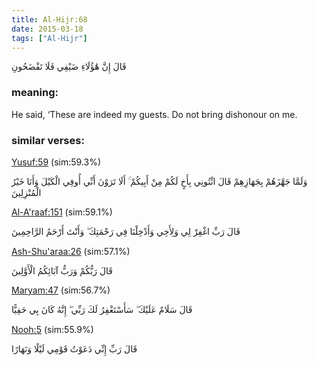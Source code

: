 ```yaml
---
title: Al-Hijr:68
date: 2015-03-18
tags: ["Al-Hijr"]
---
```

قَالَ إِنَّ هَٰؤُلَاءِ ضَيْفِي فَلَا تَفْضَحُونِ
### meaning: 
He said, ‘These are indeed my guests. Do not bring dishonour on me.
### similar verses: 

[Yusuf:59](/12/59) (sim:59.3%)

وَلَمَّا جَهَّزَهُمْ بِجَهَازِهِمْ قَالَ ائْتُونِي بِأَخٍ لَكُمْ مِنْ أَبِيكُمْ ۚ أَلَا تَرَوْنَ أَنِّي أُوفِي الْكَيْلَ وَأَنَا خَيْرُ الْمُنْزِلِينَ

[Al-A'raaf:151](/7/151) (sim:59.1%)

قَالَ رَبِّ اغْفِرْ لِي وَلِأَخِي وَأَدْخِلْنَا فِي رَحْمَتِكَ ۖ وَأَنْتَ أَرْحَمُ الرَّاحِمِينَ

[Ash-Shu'araa:26](/26/26) (sim:57.1%)

قَالَ رَبُّكُمْ وَرَبُّ آبَائِكُمُ الْأَوَّلِينَ

[Maryam:47](/19/47) (sim:56.7%)

قَالَ سَلَامٌ عَلَيْكَ ۖ سَأَسْتَغْفِرُ لَكَ رَبِّي ۖ إِنَّهُ كَانَ بِي حَفِيًّا

[Nooh:5](/71/5) (sim:55.9%)

قَالَ رَبِّ إِنِّي دَعَوْتُ قَوْمِي لَيْلًا وَنَهَارًا
